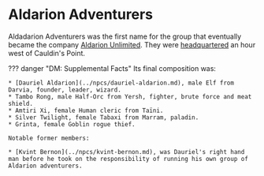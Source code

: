 # Aldarion Adventurers

Aldadarion Adventurers was the first name for the group that eventually became the company [Aldarion Unlimited](aldarion-unlimited.md). They were [headquartered](../places/au-original-hq.md) an hour west of Cauldin's Point. 

??? danger "DM: Supplemental Facts"
    Its final composition was:

    * [Dauriel Aldarion](../npcs/dauriel-aldarion.md), male Elf from Darvia, founder, leader, wizard.
    * Tambo Rong, male Half-Orc from Yersh, fighter, brute force and meat shield.
    * Amtiri Xi, female Human cleric from Taïni.
    * Silver Twilight, female Tabaxi from Marram, paladin.
    * Grinta, female Goblin rogue thief.

    Notable former members:

    * [Kvint Bernon](../npcs/kvint-bernon.md), was Dauriel's right hand man before he took on the responsibility of running his own group of Aldarion adventurers.
